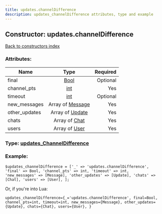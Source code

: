 ```yaml
---
title: updates.channelDifference
description: updates_channelDifference attributes, type and example
---
```

## Constructor: updates.channelDifference  
[Back to constructors index](index.md)



### Attributes:

| Name     |    Type       | Required |
|----------|:-------------:|---------:|
|final|[Bool](../types/Bool.md) | Optional|
|channel\_pts|[int](../types/int.md) | Yes|
|timeout|[int](../types/int.md) | Optional|
|new\_messages|Array of [Message](../types/Message.md) | Yes|
|other\_updates|Array of [Update](../types/Update.md) | Yes|
|chats|Array of [Chat](../types/Chat.md) | Yes|
|users|Array of [User](../types/User.md) | Yes|



### Type: [updates\_ChannelDifference](../types/updates_ChannelDifference.md)


### Example:

```
$updates_channelDifference = ['_' => 'updates.channelDifference', 'final' => Bool, 'channel_pts' => int, 'timeout' => int, 'new_messages' => [Message], 'other_updates' => [Update], 'chats' => [Chat], 'users' => [User], ];
```  

Or, if you're into Lua:  


```
updates_channelDifference={_='updates.channelDifference', final=Bool, channel_pts=int, timeout=int, new_messages={Message}, other_updates={Update}, chats={Chat}, users={User}, }

```


